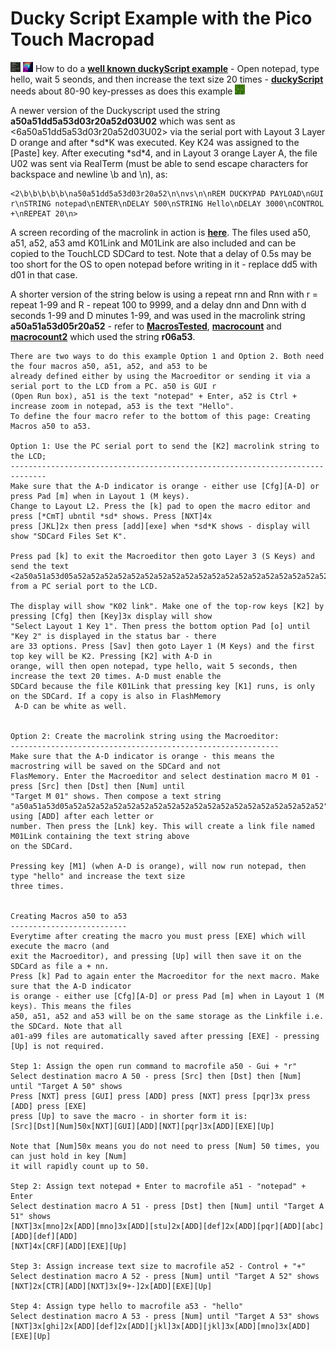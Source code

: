# Ducky Script Example with the Pico Touch Macropad

<img src="images/notepad-hello-world.png" width="16" height="16"/> <img src="images/duckyPad.png" width="16" height="16"/> How to do a [**well known duckyScript example**](images/notepad-hello-world.png) - Open notepad, type hello, wait 5 seonds, and then increase the text size 20 times - [**duckyScript**](https://github.com/dekuNukem/duckyPad/blob/master/duckyscript_info.md) needs about 80-90 key-presses as does this example <img src="macro.gif" width="16" height="16"/>

A newer version of the Duckyscript used the string **a50a51dd5a53d03r20a52d03U02** which was sent as <6a50a51dd5a53d03r20a52d03U02> via the serial port with Layout 3 Layer D orange and after \*sd\*K was executed. Key K24 was assigned to the [Paste] key. After executing \*sd\*4, and in Layout 3 orange Layer A, the file U02 was sent via RealTerm (must be able to send escape characters for backspace and newline \b and \n), as:
```
<2\b\b\b\b\b\na50a51dd5a53d03r20a52\n\nvs\n\nREM DUCKYPAD PAYLOAD\nGUI r\nSTRING notepad\nENTER\nDELAY 500\nSTRING Hello\nDELAY 3000\nCONTROL +\nREPEAT 20\n>
```
A screen recording of the macrolink in action is [**here**](macro.gif). The files used a50, a51, a52, a53 amd K01Link and M01Link are also included
and can be copied to the TouchLCD SDCard to test. Note that a delay of 0.5s may be too short for the OS to open notepad before writing in it - replace dd5 with d01 in that case.

A shorter version of the string below is using a repeat rnn and Rnn with r = repeat 1-99 and R - repeat 100 to 9999, and a delay dnn and Dnn with d seconds 1-99 and D minutes 1-99, and was used in the macrolink string **a50a51a53d05r20a52** - refer to [**MacrosTested**](MacrosTested.txt), [**macrocount**](macrocount.png) and [**macrocount2**](macrocount2.png) which used the string **r06a53**.

```
There are two ways to do this example Option 1 and Option 2. Both need the four macros a50, a51, a52, and a53 to be
already defined either by using the Macroeditor or sending it via a serial port to the LCD from a PC. a50 is GUI r
(Open Run box), a51 is the text "notepad" + Enter, a52 is Ctrl + increase zoom in notepad, a53 is the text "Hello".
To define the four macro refer to the bottom of this page: Creating Macros a50 to a53.

Option 1: Use the PC serial port to send the [K2] macrolink string to the LCD;
------------------------------------------------------------------------------ 
Make sure that the A-D indicator is orange - either use [Cfg][A-D] or press Pad [m] when in Layout 1 (M keys).
Change to Layout L2. Press the [k] pad to open the macro editor and press [*CmT] ubntil *sd* shows. Press [NXT]4x
press [JKL]2x then press [add][exe] when *sd*K shows - display will show "SDCard Files Set K".

Press pad [k] to exit the Macroeditor then goto Layer 3 (S Keys) and send the text
<2a50a51a53d05a52a52a52a52a52a52a52a52a52a52a52a52a52a52a52a52a52a52a52> from a PC serial port to the LCD.

The display will show "K02 link". Make one of the top-row keys [K2] by pressing [Cfg] then [Key]3x display will show
"Select Layout 1 Key 1". Then press the bottom option Pad [o] until "Key 2" is displayed in the status bar - there
are 33 options. Press [Sav] then goto Layer 1 (M Keys) and the first top key will be K2. Pressing [K2] with A-D in
orange, will then open notepad, type hello, wait 5 seconds, then increase the text 20 times. A-D must enable the
SDCard because the file K01Link that pressing key [K1] runs, is only on the SDCard. If a copy is also in FlashMemory
 A-D can be white as well.


Option 2: Create the macrolink string using the Macroeditor:
------------------------------------------------------------
Make sure that the A-D indicator is orange - this means the macrostring will be saved on the SDCard and not
FlasMemory. Enter the Macroeditor and select destination macro M 01 - press [Src] then [Dst] then [Num] until
"Target M 01" shows. Then compose a text string
"a50a51a53d05a52a52a52a52a52a52a52a52a52a52a52a52a52a52a52a52a52a52a52" using [ADD] after each letter or
number. Then press the [Lnk] key. This will create a link file named M01Link containing the text string above
on the SDCard. 

Pressing key [M1] (when A-D is orange), will now run notepad, then type "hello" and increase the text size
three times. 


Creating Macros a50 to a53
--------------------------
Everytime after creating the macro you must press [EXE] which will execute the macro (and
exit the Macroeditor), and pressing [Up] will then save it on the SDCard as file a + nn.
Press [k] Pad to again enter the Macroeditor for the next macro. Make sure that the A-D indicator
is orange - either use [Cfg][A-D] or press Pad [m] when in Layout 1 (M keys). This means the files
a50, a51, a52 and a53 will be on the same storage as the Linkfile i.e. the SDCard. Note that all
a01-a99 files are automatically saved after pressing [EXE] - pressing [Up] is not required.

Step 1: Assign the open run command to macrofile a50 - Gui + "r"
Select destination macro A 50 - press [Src] then [Dst] then [Num] until "Target A 50" shows
Press [NXT] press [GUI] press [ADD] press [NXT] press [pqr]3x press [ADD] press [EXE] 
press [Up] to save the macro - in shorter form it is: 
[Src][Dst][Num]50x[NXT][GUI][ADD][NXT][pqr]3x[ADD][EXE][Up] 

Note that [Num]50x means you do not need to press [Num] 50 times, you can just hold in key [Num]
it will rapidly count up to 50.

Step 2: Assign text notepad + Enter to macrofile a51 - "notepad" + Enter
Select destination macro A 51 - press [Dst] then [Num] until "Target A 51" shows
[NXT]3x[mno]2x[ADD][mno]3x[ADD][stu]2x[ADD][def]2x[ADD][pqr][ADD][abc][ADD][def][ADD]
[NXT]4x[CRF][ADD][EXE][Up]

Step 3: Assign increase text size to macrofile a52 - Control + "+"
Select destination macro A 52 - press [Num] until "Target A 52" shows
[NXT]2x[CTR][ADD][NXT]3x[9+-]2x[ADD][EXE][Up]

Step 4: Assign type hello to macrofile a53 - "hello"
Select destination macro A 53 - press [Num] until "Target A 53" shows
[NXT]3x[ghi]2x[ADD][def]2x[ADD][jkl]3x[ADD][jkl]3x[ADD][mno]3x[ADD][EXE][Up]


``` 


